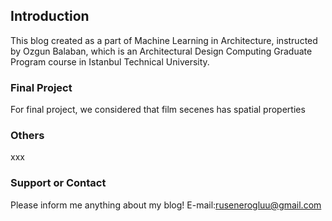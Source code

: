 ## Introduction

This blog created as a part of Machine Learning in Architecture, instructed by Ozgun Balaban, which is an Architectural Design Computing Graduate Program course in Istanbul Technical University.

### Final Project

For final project, we considered that film secenes has spatial properties

### Others

xxx

### Support or Contact

Please inform me anything about my blog! E-mail:rusenerogluu@gmail.com
